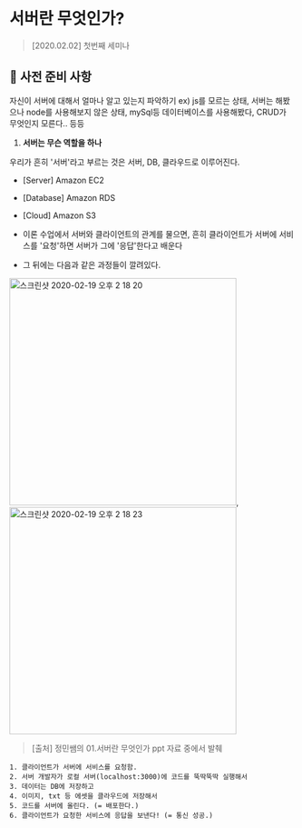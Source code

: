 # 서버란 무엇인가?
> [2020.02.02] 첫번째 세미나


## 📌 사전 준비 사항

자신이 서버에 대해서 얼마나 알고 있는지 파악하기
ex) js를 모르는 상태, 서버는 해봤으나 node를 사용해보지 않은 상태, mySql등 데이터베이스를 사용해봤다, CRUD가 무엇인지 모른다.. 등등


1. **서버는 무슨 역할을 하나**
  
  우리가 흔히 '서버'라고 부르는 것은 서버, DB, 클라우드로 이루어진다.
  
   - [Server] Amazon EC2
   - [Database] Amazon RDS
   - [Cloud] Amazon S3
    
  - 이론 수업에서 서버와 클라이언트의 관계를 물으면, 흔히 클라이언트가 서버에 서비스를 '요청'하면 서버가 그에 '응답'한다고 배운다
  - 그 뒤에는 다음과 같은 과정들이 깔려있다.
  
  <img width="400" alt="스크린샷 2020-02-19 오후 2 18 20" src="https://user-images.githubusercontent.com/44978839/74804253-0a4cfd80-5323-11ea-8343-75f4f3415249.png">, <img width="400" alt="스크린샷 2020-02-19 오후 2 18 23" src="https://user-images.githubusercontent.com/44978839/74804289-1c2ea080-5323-11ea-8ca0-267af7ab196b.png">
  > [출처] 정민쌤의 01.서버란 무엇인가 ppt 자료 중에서 발췌

    1. 클라이언트가 서버에 서비스를 요청함.
    2. 서버 개발자가 로컬 서버(localhost:3000)에 코드를 뚝딱뚝딱 실행해서
    3. 데이터는 DB에 저장하고
    4. 이미지, txt 등 에셋을 클라우드에 저장해서
    5. 코드를 서버에 올린다. (= 배포한다.)
    6. 클라이언트가 요청한 서비스에 응답을 보낸다! (= 통신 성공.)
  
